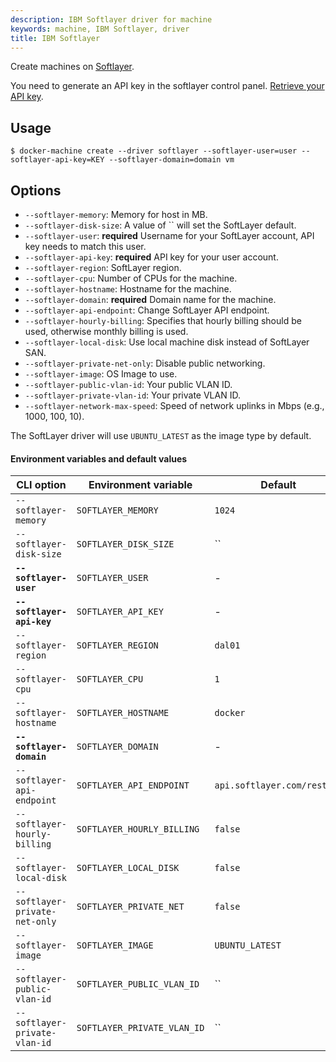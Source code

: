 ```yaml
---
description: IBM Softlayer driver for machine
keywords: machine, IBM Softlayer, driver
title: IBM Softlayer
---
```

Create machines on [Softlayer](http://softlayer.com).

You need to generate an API key in the softlayer control panel. [Retrieve your API key](http://knowledgelayer.softlayer.com/procedure/retrieve-your-api-key).

## Usage

    $ docker-machine create --driver softlayer --softlayer-user=user --softlayer-api-key=KEY --softlayer-domain=domain vm
    

## Options

- `--softlayer-memory`: Memory for host in MB.
- `--softlayer-disk-size`: A value of `` will set the SoftLayer default.
- `--softlayer-user`: **required** Username for your SoftLayer account, API key needs to match this user.
- `--softlayer-api-key`: **required** API key for your user account.
- `--softlayer-region`: SoftLayer region.
- `--softlayer-cpu`: Number of CPUs for the machine.
- `--softlayer-hostname`: Hostname for the machine.
- `--softlayer-domain`: **required** Domain name for the machine.
- `--softlayer-api-endpoint`: Change SoftLayer API endpoint.
- `--softlayer-hourly-billing`: Specifies that hourly billing should be used, otherwise monthly billing is used.
- `--softlayer-local-disk`: Use local machine disk instead of SoftLayer SAN.
- `--softlayer-private-net-only`: Disable public networking.
- `--softlayer-image`: OS Image to use.
- `--softlayer-public-vlan-id`: Your public VLAN ID.
- `--softlayer-private-vlan-id`: Your private VLAN ID.
- `--softlayer-network-max-speed`: Speed of network uplinks in Mbps (e.g., 1000, 100, 10).

The SoftLayer driver will use `UBUNTU_LATEST` as the image type by default.

#### Environment variables and default values

| CLI option                     | Environment variable        | Default                     |
| ------------------------------ | --------------------------- | --------------------------- |
| `--softlayer-memory`           | `SOFTLAYER_MEMORY`          | `1024`                      |
| `--softlayer-disk-size`        | `SOFTLAYER_DISK_SIZE`       | ``                          |
| **`--softlayer-user`**         | `SOFTLAYER_USER`            | -                           |
| **`--softlayer-api-key`**      | `SOFTLAYER_API_KEY`         | -                           |
| `--softlayer-region`           | `SOFTLAYER_REGION`          | `dal01`                     |
| `--softlayer-cpu`              | `SOFTLAYER_CPU`             | `1`                         |
| `--softlayer-hostname`         | `SOFTLAYER_HOSTNAME`        | `docker`                    |
| **`--softlayer-domain`**       | `SOFTLAYER_DOMAIN`          | -                           |
| `--softlayer-api-endpoint`     | `SOFTLAYER_API_ENDPOINT`    | `api.softlayer.com/rest/v3` |
| `--softlayer-hourly-billing`   | `SOFTLAYER_HOURLY_BILLING`  | `false`                     |
| `--softlayer-local-disk`       | `SOFTLAYER_LOCAL_DISK`      | `false`                     |
| `--softlayer-private-net-only` | `SOFTLAYER_PRIVATE_NET`     | `false`                     |
| `--softlayer-image`            | `SOFTLAYER_IMAGE`           | `UBUNTU_LATEST`             |
| `--softlayer-public-vlan-id`   | `SOFTLAYER_PUBLIC_VLAN_ID`  | ``                          |
| `--softlayer-private-vlan-id`  | `SOFTLAYER_PRIVATE_VLAN_ID` | ``                          |